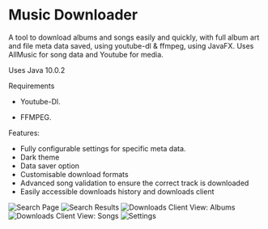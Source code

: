 # Music Downloader

A tool to download albums and songs easily and quickly, with full album art and file meta data saved, using youtube-dl & ffmpeg, using JavaFX.
Uses AllMusic for song data and Youtube for media.

Uses Java 10.0.2

Requirements

- Youtube-Dl.

- FFMPEG.

Features:
  - Fully configurable settings for specific meta data.
  - Dark theme
  - Data saver option
  - Customisable download formats
  - Advanced song validation to ensure the correct track is downloaded
  - Easily accessible downloads history and downloads client
  
![Search Page](https://i.imgur.com/yFsTK7V.png)
![Search Results](https://i.imgur.com/l9lyMaU.png)
![Downloads Client View: Albums](https://i.imgur.com/1sqLsPx.png)
![Downloads Client View: Songs](https://i.imgur.com/RCmFCry.png)
![Settings](https://i.imgur.com/HrXDOAd.png)
